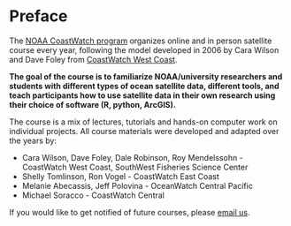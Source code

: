 # Preface

The [NOAA CoastWatch program](https://coastwatch.noaa.gov/cw/index.html) organizes online and in person satellite course every year, following the model developed in 2006 by Cara Wilson and Dave Foley from [CoastWatch West Coast](https://coastwatch.pfeg.noaa.gov/courses/satellite_course.html).

**The goal of the course is to familiarize NOAA/university researchers and students with different types of ocean satellite data, different tools, and teach participants how to use satellite data in their own research using their choice of software \(R, python, ArcGIS\).**

The course is a mix of lectures, tutorials and hands-on computer work on individual projects. All course materials were developed and adapted over the years by:

* Cara Wilson, Dave Foley, Dale Robinson, Roy Mendelssohn - CoastWatch West Coast, SouthWest Fisheries Science Center
* Shelly Tomlinson, Ron Vogel - CoastWatch East Coast
* Melanie Abecassis, Jeff Polovina - OceanWatch Central Pacific
* Michael Soracco - CoastWatch Central

 If you would like to get notified of future courses, please [email us](https://coastwatch.gitbook.io/cdn-cgi/l/email-protection#bdded2dccec9cadcc9ded593d4d3dbd2fdd3d2dcdc93dad2cb).

